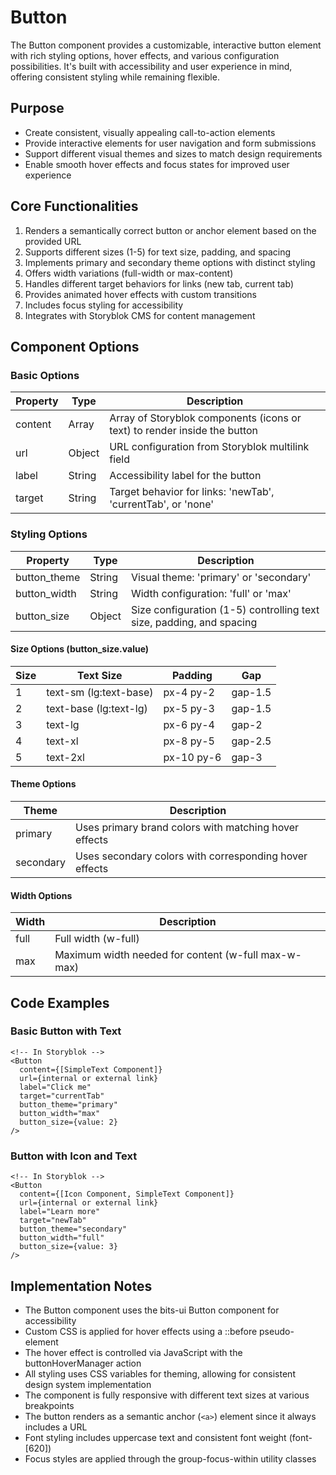 # Button

The Button component provides a customizable, interactive button element with rich styling options, hover effects, and various configuration possibilities. It's built with accessibility and user experience in mind, offering consistent styling while remaining flexible.

## Purpose

- Create consistent, visually appealing call-to-action elements
- Provide interactive elements for user navigation and form submissions
- Support different visual themes and sizes to match design requirements
- Enable smooth hover effects and focus states for improved user experience

## Core Functionalities

1. Renders a semantically correct button or anchor element based on the provided URL
2. Supports different sizes (1-5) for text size, padding, and spacing
3. Implements primary and secondary theme options with distinct styling
4. Offers width variations (full-width or max-content)
5. Handles different target behaviors for links (new tab, current tab)
6. Provides animated hover effects with custom transitions
7. Includes focus styling for accessibility
8. Integrates with Storyblok CMS for content management

## Component Options

### Basic Options

| Property | Type | Description |
|----------|------|-------------|
| content | Array | Array of Storyblok components (icons or text) to render inside the button |
| url | Object | URL configuration from Storyblok multilink field |
| label | String | Accessibility label for the button |
| target | String | Target behavior for links: 'newTab', 'currentTab', or 'none' |

### Styling Options

| Property | Type | Description |
|----------|------|-------------|
| button_theme | String | Visual theme: 'primary' or 'secondary' |
| button_width | String | Width configuration: 'full' or 'max' |
| button_size | Object | Size configuration (1-5) controlling text size, padding, and spacing |

#### Size Options (button_size.value)

| Size | Text Size | Padding | Gap |
|------|-----------|---------|-----|
| 1 | text-sm (lg:text-base) | px-4 py-2 | gap-1.5 |
| 2 | text-base (lg:text-lg) | px-5 py-3 | gap-1.5 |
| 3 | text-lg | px-6 py-4 | gap-2 |
| 4 | text-xl | px-8 py-5 | gap-2.5 |
| 5 | text-2xl | px-10 py-6 | gap-3 |

#### Theme Options

| Theme | Description |
|-------|-------------|
| primary | Uses primary brand colors with matching hover effects |
| secondary | Uses secondary colors with corresponding hover effects |

#### Width Options

| Width | Description |
|-------|-------------|
| full | Full width (w-full) |
| max | Maximum width needed for content (w-full max-w-max) |

## Code Examples

### Basic Button with Text

```svelte
<!-- In Storyblok -->
<Button 
  content={[SimpleText Component]}
  url={internal or external link}
  label="Click me"
  target="currentTab"
  button_theme="primary"
  button_width="max"
  button_size={value: 2}
/>
```

### Button with Icon and Text

```svelte
<!-- In Storyblok -->
<Button 
  content={[Icon Component, SimpleText Component]}
  url={internal or external link}
  label="Learn more"
  target="newTab"
  button_theme="secondary"
  button_width="full"
  button_size={value: 3}
/>
```

## Implementation Notes

- The Button component uses the bits-ui Button component for accessibility
- Custom CSS is applied for hover effects using a ::before pseudo-element
- The hover effect is controlled via JavaScript with the buttonHoverManager action
- All styling uses CSS variables for theming, allowing for consistent design system implementation
- The component is fully responsive with different text sizes at various breakpoints
- The button renders as a semantic anchor (`<a>`) element since it always includes a URL
- Font styling includes uppercase text and consistent font weight (font-[620])
- Focus styles are applied through the group-focus-within utility classes